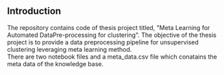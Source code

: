 ## Introduction
The repository contains code of thesis project titled, "Meta Learning for Automated DataPre-processing for clustering". The objective of the thesis project is to 
provide a data preprocessing pipeline for unsupervised clustering leveraging meta learning method. 
<br>
There are two notebook files and a meta_data.csv file which conatains the meta data of the knowledge base. 
